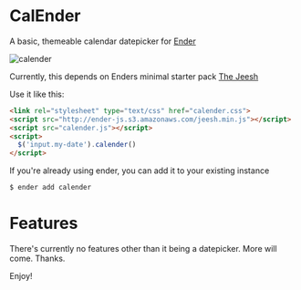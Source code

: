 # CalEnder
A basic, themeable calendar datepicker for [Ender](http://ender.no.de)

![calender](http://dustindiaz.com/basement/img/calender.png)

Currently, this depends on Enders minimal starter pack [The Jeesh](https://github.com/ender-js/jeesh)

Use it like this:

```html
<link rel="stylesheet" type="text/css" href="calender.css">
<script src="http://ender-js.s3.amazonaws.com/jeesh.min.js"></script>
<script src="calender.js"></script>
<script>
  $('input.my-date').calender()
</script>
```

If you're already using ender, you can add it to your existing instance

    $ ender add calender

# Features
There's currently no features other than it being a datepicker. More will come. Thanks.

Enjoy!